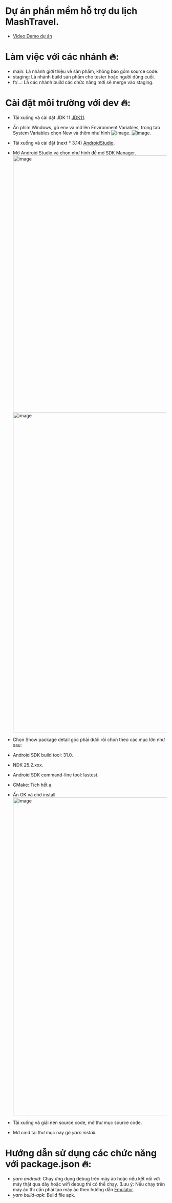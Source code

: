 # Dự án phần mềm hỗ trợ du lịch MashTravel.
- [Video Demo dự án](https://drive.google.com/file/d/1RnaRbWRJy0pGTg1bNtc2ljX2mmZVNvEW/view)

# Làm việc với các nhánh 🔥:

- main: Là nhánh giới thiệu về sản phẩm, không bao gồm source code.
- staging: Là nhánh build sản phẩm cho tester hoặc người dùng cuối.
- ft/...: Là các nhánh build các chức năng mới sẽ merge vào staging.

# Cài đặt môi trường với dev 🔥:

- Tải xuống và cài đặt JDK 11 [JDK11](https://drive.google.com/file/d/1ZUYx-6dkCT-84FesZvb4cB-AopY8-IdW/view?usp=sharing).
- Ấn phím Windows, gõ env và mở lên Environment Variables, trong tab System Variables chọn New và thêm như hình
  ![image](https://user-images.githubusercontent.com/62579790/221627578-f8642111-ed4a-4267-90dc-1829a1d54248.png).
  ![image](https://user-images.githubusercontent.com/62579790/221627678-367371e7-b9dd-4b9c-9ea3-dd922f41b7b5.png).

- Tải xuống và cài đặt (next \* 3.14) [AndroidStudio](https://developer.android.com/studio).
- Mở Android Studio và chọn như hình để mở SDK Manager.
  <img width="801" alt="image" src="https://user-images.githubusercontent.com/62579790/221621272-0c0a143e-6c6b-46cf-9533-e812593bf24a.png">
  <img width="999" alt="image" src="https://user-images.githubusercontent.com/62579790/221628967-0e94fc1f-219e-4e74-bce7-6e5c40f85455.png">
- Chọn Show package detail góc phải dưới rồi chọn theo các mục lớn như sau:
- Android SDK build tool: 31.0.
- NDK 25.2.xxx.
- Android SDK command-line tool: lastest.
- CMake: Tích hết ạ.
- Ấn OK và chờ install
  <img width="992" alt="image" src="https://user-images.githubusercontent.com/62579790/221629259-e6579082-20cc-45c9-9bd7-9e4c3b2acf85.png">

- Tải xuống và giải nén source code, mở thư mục source code.
- Mở cmd tại thư mục này gõ _yarn install_.

# Hướng dẫn sử dụng các chức năng với package.json 🔥:

- _yarn android_: Chạy ứng dụng debug trên máy ảo hoặc nếu kết nối với máy thật qua dây hoặc wifi debug thì có thể chạy. (Lưu ý: Nếu chạy trên máy ảo thì cần phải tạo máy ảo theo hướng dẫn [Emulator](https://developer.android.com/studio/run/managing-avds).
- _yarn build-apk_: Build file apk.
